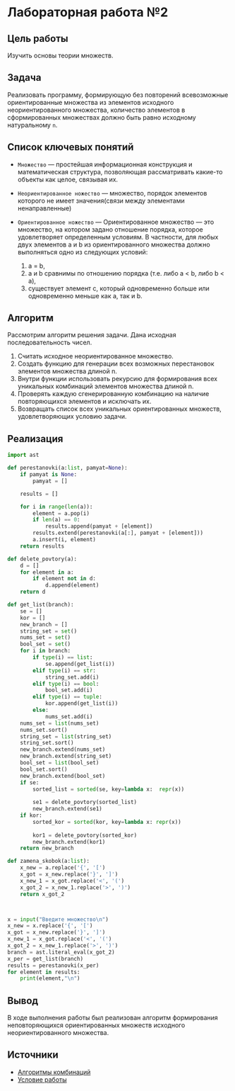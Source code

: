 # Лабораторная работа №2
## Цель работы

Изучить основы теории множеств.

## Задача

Реализовать программу, формирующую без повторений всевозможные ориентированные множества из элементов исходного неориентированного множества, количество элементов в сформированных множествах должно быть равно исходному натуральному `n`.

## Список ключевых понятий

- `Множество` — простейшая информационная конструкция и математическая структура,
позволяющая рассматривать какие-то объекты как целое, связывая их.
- `Неориентированное ножество` — множество, порядок элементов которого не имеет значения(связи между элементами ненаправленные)
- `Ориентированное ножество` — Ориентированное множество — это множество, на котором задано отношение порядка, которое удовлетворяет определенным условиям. В частности, для любых двух элементов a и b из ориентированного множества должно выполняться одно из следующих условий:

    1) a = b,
    2) a и b сравнимы по отношению порядка (т.е. либо a < b, либо b < a),
    3) существует элемент c, который одновременно больше или одновременно меньше как a, так и b.

## Алгоритм

Рассмотрим алгоритм решения задачи. Дана исходная последовательность чисел.

1. Считать исходное неориентированное множество.
2. Создать функцию для генерации всех возможных перестановок элементов множества длиной n.
3. Внутри функции использовать рекурсию для формирования всех уникальных комбинаций элементов множества длиной n.
4. Проверять каждую сгенерированную комбинацию на наличие повторяющихся элементов и исключать их.
5. Возвращать список всех уникальных ориентированных множеств, удовлетворяющих условию задачи.

## Реализация
```python
import ast

def perestanovki(a:list, pamyat=None):
    if pamyat is None:
        pamyat = []

    results = []

    for i in range(len(a)):
        element = a.pop(i)
        if len(a) == 0:
            results.append(pamyat + [element])
        results.extend(perestanovki(a[:], pamyat + [element]))
        a.insert(i, element)
    return results

def delete_povtory(a):
    d = []
    for element in a:
        if element not in d:
            d.append(element)
    return d     

def get_list(branch):
    se = []
    kor = []
    new_branch = []
    string_set = set()
    nums_set = set()
    bool_set = set()
    for i in branch:
        if type(i) == list:
            se.append(get_list(i))
        elif type(i) == str:
            string_set.add(i)
        elif type(i) == bool:
            bool_set.add(i)
        elif type(i) == tuple:
            kor.append(get_list(i))
        else:
            nums_set.add(i)
    nums_set = list(nums_set)
    nums_set.sort()
    string_set = list(string_set)
    string_set.sort()
    new_branch.extend(nums_set)
    new_branch.extend(string_set)
    bool_set = list(bool_set)
    bool_set.sort()
    new_branch.extend(bool_set)
    if se:
        sorted_list = sorted(se, key=lambda x:  repr(x))
       
        se1 = delete_povtory(sorted_list)
        new_branch.extend(se1)
    if kor:
        sorted_kor = sorted(kor, key=lambda x: repr(x))
        
        kor1 = delete_povtory(sorted_kor)
        new_branch.extend(kor1)
    return new_branch

def zamena_skobok(a:list):
    x_new = a.replace('{', '[')
    x_got = x_new.replace('}', ']')
    x_new_1 = x_got.replace('<', '(')
    x_got_2 = x_new_1.replace('>', ')')
    return x_got_2



x = input("Введите множество\n")
x_new = x.replace('{', '[')
x_got = x_new.replace('}', ']')
x_new_1 = x_got.replace('<', '(')
x_got_2 = x_new_1.replace('>', ')')
branch = ast.literal_eval(x_got_2)
x_per = get_list(branch)
results = perestanovki(x_per)
for element in results:
    print(element,"\n")
```

## Вывод

В ходе выполнения работы был реализован алгоритм формирования неповторяющихся ориентированных множеств исходного неориентированного множества.

## Источники

- [Алгоритмы комбинаций](https://thecode.media/all-combo/)
- [Условие работы](https://drive.google.com/drive/folders/1SLcF9njDTaNUacXMA9Nrqm7FUS7MnNsI)
